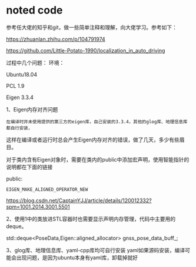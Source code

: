 # noted code
参考任大佬的知乎和git，做一些简单注释和理解，向大佬学习。参考如下：

https://zhuanlan.zhihu.com/p/104791974

https://github.com/Little-Potato-1990/localization_in_auto_driving

过程中几个问题：
环境：

Ubuntu18.04

PCL 1.9

Eigen 3.3.4

1、Eigen内存对齐问题

    在编译时并未使用提供的第三方的eigen库，自己安装的3.3.4，其他的glog库、地理信息库都自行安装，

这样在编译或者运行时总会产生Eigen内存对齐的错误，做了几天，多少有些眉目。

对于类内含有Eigen对象时，需要在类内的public中添加宏声明，使用智能指针的说明都在下面的链接

public:

	EIGEN_MAKE_ALIGNED_OPERATOR_NEW

https://blog.csdn.net/CaptainYJJ/article/details/120012332?spm=1001.2014.3001.5501

2、使用1中的类放进STL容器时也需要显示声明内存管理，代码中主要用的deque。

   std::deque<PoseData,Eigen::aligned_allocator<PoseData>> gnss_pose_data_buff_;

3、glog库、地理信息库、yaml-cpp库均可自行安装
yaml如果源码安装，编译可能会出现问题，是因为ubuntu本身有yaml库，卸载掉就好
